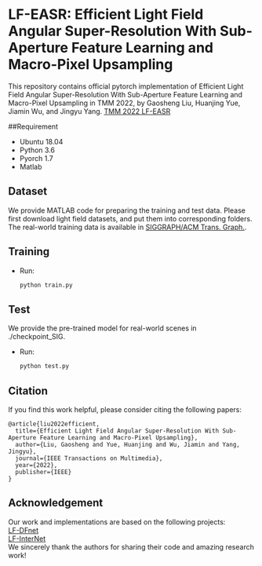 # LF-EASR: Efficient Light Field Angular Super-Resolution With Sub-Aperture Feature Learning and Macro-Pixel Upsampling

This repository contains official pytorch implementation of Efficient Light Field Angular Super-Resolution With Sub-Aperture Feature Learning and Macro-Pixel Upsampling in TMM 2022, by Gaosheng Liu, Huanjing Yue, Jiamin Wu, and Jingyu Yang. [TMM 2022 LF-EASR](https://ieeexplore.ieee.org/document/9915519)

##Requirement
* Ubuntu 18.04
* Python 3.6
* Pyorch 1.7
* Matlab

## Dataset
We provide MATLAB code for preparing the training and test data. Please first download light field datasets, and put them into corresponding folders. The real-world training data is available in [SIGGRAPH/ACM Trans. Graph.](https://cseweb.ucsd.edu/~viscomp/projects/LF/papers/SIGASIA16/).

## Training
* Run:
  ```python
  python train.py
## Test
We provide the pre-trained model for real-world scenes in ./checkpoint_SIG. 
* Run:
  ```python
  python test.py

## Citation
If you find this work helpful, please consider citing the following papers:<br> 
```Citation
@article{liu2022efficient,
  title={Efficient Light Field Angular Super-Resolution With Sub-Aperture Feature Learning and Macro-Pixel Upsampling},
  author={Liu, Gaosheng and Yue, Huanjing and Wu, Jiamin and Yang, Jingyu},
  journal={IEEE Transactions on Multimedia},
  year={2022},
  publisher={IEEE}
}
```
## Acknowledgement
Our work and implementations are based on the following projects: <br> 
[LF-DFnet](https://github.com/YingqianWang/LF-DFnet)<br> 
[LF-InterNet](https://github.com/YingqianWang/LF-InterNet)<br> 
We sincerely thank the authors for sharing their code and amazing research work!
